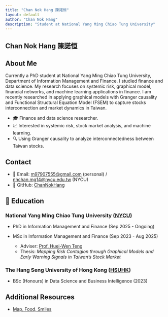 ```yaml
---
title: "Chan Nok Hang 陳諾恒"
layout: default
author: "Chan Nok Hang"
description: "Student at National Yang Ming Chiao Tung University"
---
```

## Chan Nok Hang 陳諾恒
## About Me
Currently a PhD student at National Yang Ming Chiao Tung University, Department of Information Management and Finance. I studied finance and data science. My research focuses on systemic risk, graphical model, financial networks, and machine learning applications in finance. I am recently researched in applying graphical models with Granger causality and Functional Structural Equation Model (FSEM) to capture stocks interconnection and market dynamics in Taiwan.
- 🎓 Finance and data science researcher.
- 📈 Interested in systemic risk, stock market analysis, and machine learning.
- 🔍 Using Granger causality to analyze interconnectedness between Taiwan stocks.

## Contact
- 📧 Email: m97907555@gmail.com (personal) / nhchan.mg14@nycu.edu.tw (NYCU)
- 🔗 GitHub: [ChanNokHang](https://github.com/ChanNokHang)


## 🏫 Education
### National Yang Ming Chiao Tung University ([NYCU](https://www.nycu.edu.tw/))
- PhD in Information Management and Finance (Sep 2025 - Ongoing)  

- MSc in Information Management and Finance (Sep 2023 - Aug 2025)  
  - Adviser: [Prof. Huei-Wen Teng](https://venteng.github.io/)  
  - Thesis: *Mapping Risk Contagion through Graphical Models and Early Warning Signals in Taiwan’s Stock Market*

### The Hang Seng University of Hong Kong ([HSUHK](https://www.hsu.edu.hk/en/))
- BSc (Honours) in Data Science and Business Intelligence (2023)

## Additional Resources
- [Map, Food, Smiles](https://channokhang.github.io/MFS.html)
